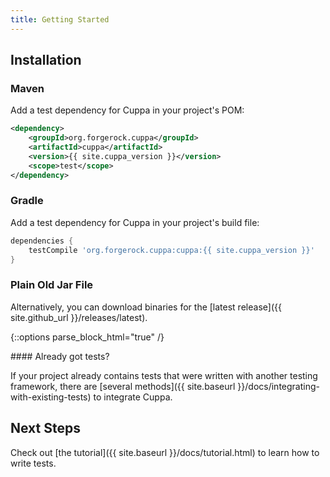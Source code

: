 ```yaml
---
title: Getting Started
---
```


## Installation

### Maven

Add a test dependency for Cuppa in your project's POM:

```xml
<dependency>
    <groupId>org.forgerock.cuppa</groupId>
    <artifactId>cuppa</artifactId>
    <version>{{ site.cuppa_version }}</version>
    <scope>test</scope>
</dependency>
```

### Gradle

Add a test dependency for Cuppa in your project's build file:

```groovy
dependencies {
    testCompile 'org.forgerock.cuppa:cuppa:{{ site.cuppa_version }}'
}
```

### Plain Old Jar File

Alternatively, you can download binaries for the [latest release]({{ site.github_url }}/releases/latest).

{::options parse_block_html="true" /}
<div class="alert alert-info" role="alert">
#### Already got tests?

If your project already contains tests that were written with another testing framework, there are
[several methods]({{ site.baseurl }}/docs/integrating-with-existing-tests) to integrate Cuppa.
</div>

## Next Steps

Check out [the tutorial]({{ site.baseurl }}/docs/tutorial.html) to learn how to write tests.